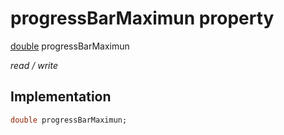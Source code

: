 


# progressBarMaximun property






[double](https://api.flutter.dev/flutter/dart-core/double-class.html) progressBarMaximun
  
_read / write_






## Implementation

```dart
double progressBarMaximun;


```







